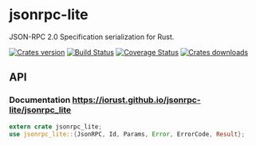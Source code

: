 jsonrpc-lite
====
JSON-RPC 2.0 Specification serialization for Rust.

[![Crates version][version-image]][version-url]
[![Build Status][travis-image]][travis-url]
[![Coverage Status][coveralls-image]][coveralls-url]
[![Crates downloads][downloads-image]][downloads-url]

## API
### Documentation https://iorust.github.io/jsonrpc-lite/jsonrpc_lite

```Rust
extern crate jsonrpc_lite;
use jsonrpc_lite::{JsonRPC, Id, Params, Error, ErrorCode, Result};
```

[version-image]: https://img.shields.io/crates/v/jsonrpc-lite.svg
[version-url]: https://crates.io/crates/jsonrpc-lite

[travis-image]: http://img.shields.io/travis/iorust/jsonrpc-lite.svg
[travis-url]: https://travis-ci.org/iorust/jsonrpc-lite

[coveralls-image]: https://coveralls.io/repos/github/iorust/jsonrpc-lite/badge.svg?branch=master
[coveralls-url]: https://coveralls.io/github/iorust/jsonrpc-lite?branch=master

[downloads-image]: https://img.shields.io/crates/d/jsonrpc-lite.svg
[downloads-url]: https://crates.io/crates/jsonrpc-lite
